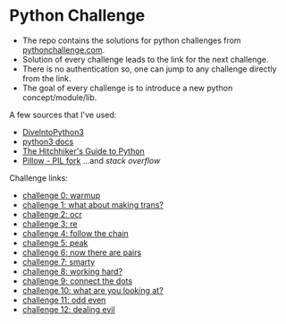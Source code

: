 # Python Challenge

* The repo contains the solutions for python challenges from [pythonchallenge.com](http://www.pythonchallenge.com/).<br/>
* Solution of every challenge leads to the link for the next challenge.<br/>
* There is no authentication so, one can jump to any challenge directly from the link. <br/>
* The goal of every challenge is to introduce a new python concept/module/lib.<br/>

A few sources that I've used:
* [DiveIntoPython3](http://www.diveintopython3.net/)
* [python3 docs](https://docs.python.org/3/library/)
* [The Hitchhiker's Guide to Python](http://docs.python-guide.org/en/latest/)
* [Pillow - PIL fork](https://pillow.readthedocs.io/en/latest/)
...and _stack overflow_

Challenge links:
* [challenge 0: warmup](http://www.pythonchallenge.com/pc/def/0.html)
* [challenge 1: what about making trans?](http://www.pythonchallenge.com/pc/def/map.html)
* [challenge 2: ocr](http://www.pythonchallenge.com/pc/def/ocr.html)
* [challenge 3: re](http://www.pythonchallenge.com/pc/def/equality.html)
* [challenge 4: follow the chain](http://www.pythonchallenge.com/pc/def/linkedlist.php)
* [challenge 5: peak](http://www.pythonchallenge.com/pc/def/peak.html)
* [challenge 6: now there are pairs](http://www.pythonchallenge.com/pc/def/channel.html)
* [challenge 7: smarty](http://www.pythonchallenge.com/pc/def/oxygen.html)
* [challenge 8: working hard?](http://www.pythonchallenge.com/pc/def/integrity.html)
* [challenge 9: connect the dots](http://www.pythonchallenge.com/pc/return/good.html)
* [challenge 10: what are you looking at?](http://www.pythonchallenge.com/pc/return/bull.html)
* [challenge 11: odd even](http://www.pythonchallenge.com/pc/return/5808.html)
* [challenge 12: dealing evil](http://www.pythonchallenge.com/pc/return/evil.html)

